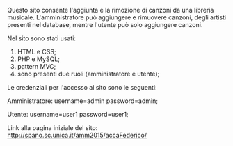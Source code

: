 Questo sito consente l'aggiunta e la rimozione di canzoni da una libreria musicale.
L'amministratore può aggiungere e rimuovere canzoni, degli artisti presenti nel database, mentre l'utente può solo aggiungere canzoni.

Nel sito sono stati usati:
1) HTML e CSS;
2) PHP e MySQL;
3) pattern MVC;
4) sono presenti due ruoli (amministratore e utente);

Le credenziali per l'accesso al sito sono le seguenti:

Amministratore: username=admin	password=admin;

Utente: username=user1	password=user1;


Link alla pagina iniziale del sito: http://spano.sc.unica.it/amm2015/accaFederico/
